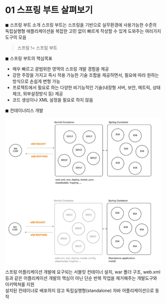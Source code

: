 # 01 스프링 부트 살펴보기

◼︎ 스프링 부트 소개
스프링 부트는 스프링을 기반으로 실무환경에 사용가능한 수준의 독립실행형 애플리케이션을 복잡한 고민 없이 빠르게 작성할 수 있게 도와주는 여러가지 도구의 모음

> 스프링 != 스프링 부트

◼︎ 스프링 부트의 핵심목표

- 매우 빠르고 광범위한 영역의 스프링 개발 경험을 제공
- 강한 주장을 가지고 즉시 적용 가능한 기술 조합을 제공하면서, 필요에 따라 원하는 방식으로 손쉽게 변형 가능
- 프로젝트에서 필요로 하는 다양한 비기능적인 기술(내장형 서버, 보안, 메트릭, 상태체크, 외부설정방식 등) 제공
- 코드 생성이나 XML 설정을 필요로 하지 않음

◼︎ 컨테이너리스 개발

![컨테이너리스.png](img/컨테이너리스.png)

스프링 어플리케이션 개발에 요구되는 서블릿 컨테이너 설치, war 폴더 구조, web.xml 등과 같은 어플리케이션 개발의 핵심이 아닌 단순 반복 작업을 제거해주는 개발도구와
아키텍쳐를 지원   
설치된 컨테이너로 배포하지 않고 독립실행형(standalone) 자바 어플리케이션으로 동작